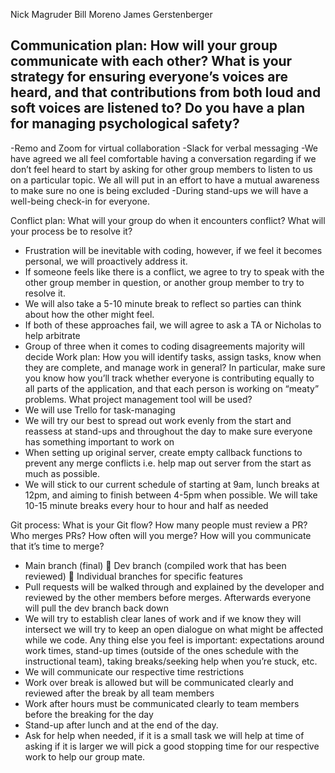 Nick Magruder
Bill Moreno
James Gerstenberger

## Communication plan: How will your group communicate with each other? What is your strategy for ensuring everyone’s voices are heard, and that contributions from both loud and soft voices are listened to? Do you have a plan for managing psychological safety?

-Remo and Zoom for virtual collaboration
-Slack for verbal messaging
-We have agreed we all feel comfortable having a conversation regarding if we don’t feel heard to start by asking for other group members to listen to us on a particular topic. We all will put in an effort to have a mutual awareness to make sure no one is being excluded
-During stand-ups we will have a well-being check-in for everyone. 

Conflict plan: What will your group do when it encounters conflict? What will your process be to resolve it?
-	Frustration will be inevitable with coding, however, if we feel it becomes personal, we will proactively address it.
-	If someone feels like there is a conflict, we agree to try to speak with the other group member in question, or another group member to try to resolve it.
-	We will also take a 5-10 minute break to reflect so parties can think about how the other might feel.
-	If both of these approaches fail, we will agree to ask a TA or Nicholas to help arbitrate
-	Group of three when it comes to coding disagreements majority will decide
Work plan: How you will identify tasks, assign tasks, know when they are complete, and manage work in general? In particular, make sure you know how you’ll track whether everyone is contributing equally to all parts of the application, and that each person is working on “meaty” problems. What project management tool will be used?
-	We will use Trello for task-managing
-	We will try our best to spread out work evenly from the start and reassess at stand-ups and throughout the day to make sure everyone has something important to work on
-	When setting up original server, create empty callback functions to prevent any merge conflicts i.e. help map out server from the start as much as possible. 
-	We will stick to our current schedule of starting at 9am, lunch breaks at 12pm, and aiming to finish between 4-5pm when possible. We will take 10-15 minute breaks every hour to hour and half as needed

Git process: What is your Git flow? How many people must review a PR? Who merges PRs? How often will you merge? How will you communicate that it’s time to merge?
-	Main branch (final)  Dev branch (compiled work that has been reviewed)  Individual branches for specific features
-	Pull requests will be walked through and explained by the developer and reviewed by the other members before merges. Afterwards everyone will pull the dev branch back down
-	We will try to establish clear lanes of work and if we know they will intersect we will try to keep an open dialogue on what might be affected while we code.
Any thing else you feel is important: expectations around work times, stand-up times (outside of the ones schedule with the instructional team), taking breaks/seeking help when you’re stuck, etc.
-	We will communicate our respective time restrictions
-	Work over break is allowed but will be communicated clearly and reviewed after the break by all team members
-	Work after hours must be communicated clearly to team members before the breaking for the day
-	Stand-up after lunch and at the end of the day.
-	Ask for help when needed, if it is a small task we will help at time of asking if it is larger we will pick a good stopping time for our respective work to help our group mate.

